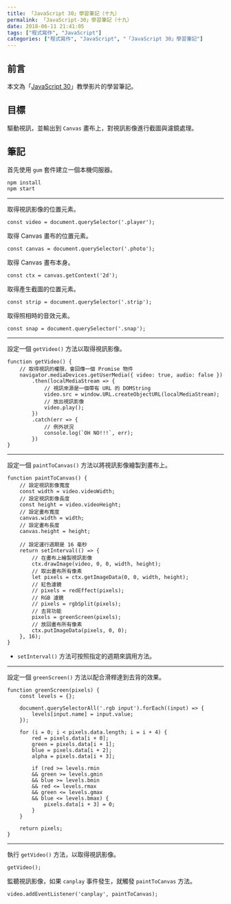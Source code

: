 ```yaml
---
title: 「JavaScript 30」學習筆記（十九）
permalink: 「JavaScript-30」學習筆記（十九）
date: 2018-06-11 21:41:05
tags: ["程式寫作", "JavaScript"]
categories: ["程式寫作", "JavaScript", "「JavaScript 30」學習筆記"]
---
```


## 前言

本文為「[JavaScript 30](https://javascript30.com/)」教學影片的學習筆記。

## 目標

驅動視訊，並輸出到 `Canvas` 畫布上，對視訊影像進行截圖與濾鏡處理。

## 筆記

首先使用 `gum` 套件建立一個本機伺服器。

```BASH
npm install
npm start
```

---

取得視訊影像的位置元素。

```JS
const video = document.querySelector('.player');
```

取得 Canvas 畫布的位置元素。

```JS
const canvas = document.querySelector('.photo');
```

取得 Canvas 畫布本身。

```JS
const ctx = canvas.getContext('2d');
```

取得產生截圖的位置元素。

```JS
const strip = document.querySelector('.strip');
```

取得照相時的音效元素。

```JS
const snap = document.querySelector('.snap');
```

---

設定一個 `getVideo()` 方法以取得視訊影像。

```JS
function getVideo() {
    // 取得視訊的權限，會回傳一個 Promise 物件
    navigator.mediaDevices.getUserMedia({ video: true, audio: false })
        .then(localMediaStream => {
            // 視訊來源是一個帶有 URL 的 DOMString
            video.src = window.URL.createObjectURL(localMediaStream);
            // 放出視訊影像
            video.play();
        })
        .catch(err => {
            // 例外狀況
            console.log(`OH NO!!!`, err);
        })
}
```

---

設定一個 `paintToCanvas()` 方法以將視訊影像繪製到畫布上。

```JS
function paintToCanvas() {
    // 設定視訊影像寬度
    const width = video.videoWidth;
    // 設定視訊影像長度
    const height = video.videoHeight;
    // 設定畫布寬度
    canvas.width = width;
    // 設定畫布長度
    canvas.height = height;

    // 設定運行週期是 16 毫秒
    return setInterval(() => {
        // 在畫布上繪製視訊影像
        ctx.drawImage(video, 0, 0, width, height);
        // 取出畫布所有像素
        let pixels = ctx.getImageData(0, 0, width, height);
        // 紅色濾鏡
        // pixels = redEffect(pixels);
        // RGB 濾鏡
        // pixels = rgbSplit(pixels);
        // 去背功能
        pixels = greenScreen(pixels);
        // 放回畫布所有像素
        ctx.putImageData(pixels, 0, 0);
    }, 16);
}
```

- `setInterval()` 方法可按照指定的週期來調用方法。

---

設定一個 `greenScreen()` 方法以配合滑桿達到去背的效果。

```JS
function greenScreen(pixels) {
    const levels = {};

    document.querySelectorAll('.rgb input').forEach((input) => {
        levels[input.name] = input.value;
    });

    for (i = 0; i < pixels.data.length; i = i + 4) {
        red = pixels.data[i + 0];
        green = pixels.data[i + 1];
        blue = pixels.data[i + 2];
        alpha = pixels.data[i + 3];

        if (red >= levels.rmin
        && green >= levels.gmin
        && blue >= levels.bmin
        && red <= levels.rmax
        && green <= levels.gmax
        && blue <= levels.bmax) {
            pixels.data[i + 3] = 0;
        }
    }

    return pixels;
}
```

---

執行 `getVideo()` 方法，以取得視訊影像。

```JS
getVideo();
```

監聽視訊影像，如果 `canplay` 事件發生，就觸發 `paintToCanvas` 方法。

```JS
video.addEventListener('canplay', paintToCanvas);
```
